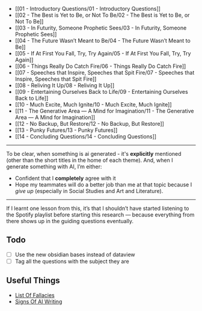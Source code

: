  - [[01 - Introductory Questions/01 - Introductory Questions]]
 - [[02 - The Best is Yet to Be, or Not To Be/02 - The Best is Yet to Be, or Not To Be]]
 - [[03 - In Futurity, Someone Prophetic Sees/03 - In Futurity, Someone Prophetic Sees]]
 - [[04 - The Future Wasn’t Meant to Be/04 - The Future Wasn’t Meant to Be]]
 - [[05 - If At First You Fall, Try, Try Again/05 - If At First You Fall, Try, Try Again]]
 - [[06 - Things Really Do Catch Fire/06 - Things Really Do Catch Fire]]
 - [[07 - Speeches that Inspire, Speeches that Spit Fire/07 - Speeches that Inspire, Speeches that Spit Fire]]
 - [[08 - Reliving It Up/08 - Reliving It Up]]
 - [[09 - Entertaining Ourselves Back to Life/09 - Entertaining Ourselves Back to Life]]
 - [[10 - Much Excite, Much Ignite/10 - Much Excite, Much Ignite]]
 - [[11 - The Generative Area — A Mind for Imagination/11 - The Generative Area — A Mind for Imagination]]
 - [[12 - No Backup, But Restore/12 - No Backup, But Restore]]
 - [[13 - Punky Futures/13 - Punky Futures]]
 - [[14 - Concluding Questions/14 - Concluding Questions]]

---

To be clear, when something is ai generated - it's **explicitly** mentioned (other than the short titles in the home of each theme). And, when I generate something with AI, I’m either:

 - Confident that I **completely** agree with it
 - Hope my teammates will do a better job than me at that topic because I *give up* (especially in Social Studies and Art and Literature).

---

If I learnt one lesson from this, it’s that I shouldn’t have started listening to the Spotify playlist before starting this research — because everything from there shows up in the guiding questions eventually.

## Todo

- [ ] Use the new obsidian bases instead of dataview
- [ ] Tag all the questions with the subject they are

## Useful Things

 - [List Of Fallacies](https://en.wikipedia.org/wiki/List_of_fallacies)
 - [Signs Of AI Writing](https://en.wikipedia.org/wiki/Wikipedia:Signs_of_AI_writing)